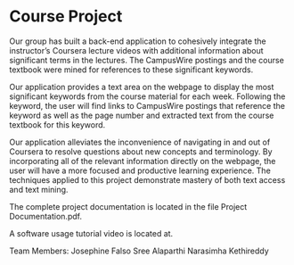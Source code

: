 # Course Project

Our group has built a back-end application to cohesively integrate the instructor’s Coursera lecture videos with additional information about significant terms in the lectures. The CampusWire postings and the course textbook were mined for references to these significant keywords. 

Our application provides a text area on the webpage to display the most significant keywords from the course material for each week. Following the keyword, the user will find links to CampusWire postings that reference the keyword as well as the page number and extracted text from the course textbook for this keyword.

Our application alleviates the inconvenience of navigating in and out of Coursera to resolve questions about new concepts and terminology.  By incorporating all of the relevant information directly on the webpage, the user will have a more focused and productive learning experience. The techniques applied to this project demonstrate mastery of both text access and text mining.

The complete project documentation is located in the file Project Documentation.pdf.

A software usage tutorial video is located at.


Team Members:
  Josephine Falso
  Sree Alaparthi
  Narasimha Kethireddy